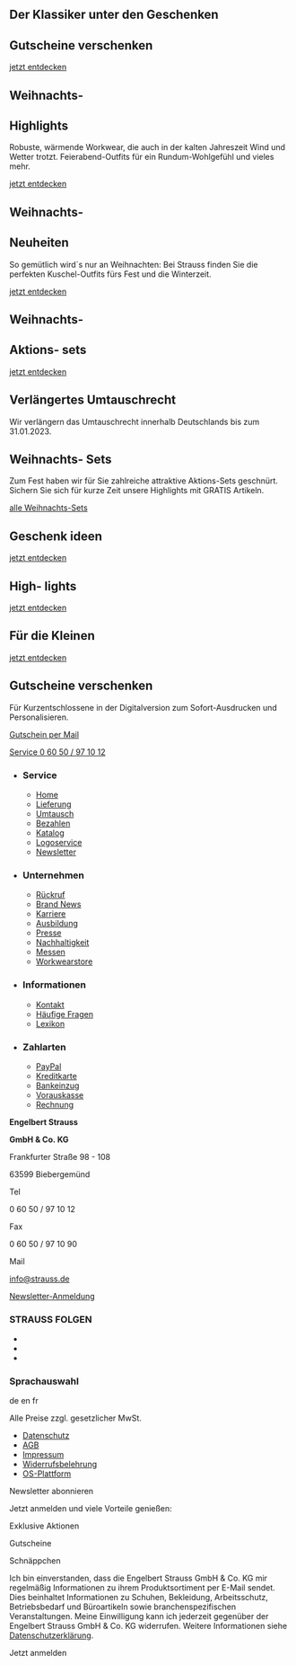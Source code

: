 Der Klassiker unter den Geschenken
---

 Gutscheine
verschenken
---

[jetzt entdecken](https://gutschein.strauss.de/F6161/)

 Weihnachts-
---

 Highlights
---

Robuste, wärmende Workwear, die auch in der kalten Jahreszeit Wind und Wetter trotzt. Feierabend-Outfits für ein Rundum-Wohlgefühl und vieles mehr.

[jetzt entdecken](https://www.engelbert-strauss.de/weihnachten/?sort=newest)

 Weihnachts-
---

 Neuheiten
---

So gemütlich wird´s nur an Weihnachten: Bei Strauss finden Sie die perfekten Kuschel-Outfits fürs Fest und die Winterzeit.

[jetzt entdecken](https://www.engelbert-strauss.de/geschenkideen-neuheiten/)

 Weihnachts-
---

 Aktions-
sets
---

[jetzt entdecken](https://www.engelbert-strauss.de/weihnachts-aktions-sets/)

 Verlängertes Umtauschrecht
---

 Wir verlängern das Umtauschrecht innerhalb Deutschlands bis zum 31.01.2023.

 Weihnachts-
Sets
---

 Zum Fest haben wir für Sie zahlreiche attraktive Aktions-Sets geschnürt. Sichern Sie sich für kurze Zeit unsere Highlights mit GRATIS Artikeln.

[alle Weihnachts-Sets](https://www.engelbert-strauss.de/weihnachts-aktions-sets/)

 Geschenk
ideen
---

[jetzt entdecken](https://www.engelbert-strauss.de/geschenkideen/?sort=newest)

 High-
lights
---

[jetzt entdecken](https://www.engelbert-strauss.de/weihnachten/?sort=newest)

 Für die
Kleinen
---

[jetzt entdecken](https://www.engelbert-strauss.de/geschenkideen-fuer-die-kleinen/?sort=newest)

 Gutscheine
verschenken
---

 Für Kurzentschlossene in der Digitalversion zum Sofort-Ausdrucken und Personalisieren.

[Gutschein per Mail](https://gutschein.strauss.de/F6161/)

[]()

[Service 0 60 50 / 97 10 12](tel:+496050971012)

* ### Service ###

  * [Home](https://www.engelbert-strauss.de/)
  * [Lieferung](https://www.engelbert-strauss.de/Service/Lieferung)
  * [Umtausch](https://www.engelbert-strauss.de/Service/Umtausch)
  * [Bezahlen](https://www.engelbert-strauss.de/Service/Bezahlen)
  * [Katalog](https://www.engelbert-strauss.de/Service/Katalog)
  * [Logoservice](https://www.engelbert-strauss.de/Service/Logoservice)
  * [Newsletter](https://www.engelbert-strauss.de/Service/Newsletter)

* ### Unternehmen ###

  * [Rückruf](https://www.engelbert-strauss.de/Informationen/Rueckruf)
  * [Brand News](https://www.engelbert-strauss.de/brand-news)
  * [Karriere](https://www.engelbert-strauss.de/Unternehmen/Karriere)
  * [Ausbildung](https://www.engelbert-strauss.de/Unternehmen/Karriere/Ausbildung)
  * [Presse](https://www.engelbert-strauss.de/Unternehmen/Presse/Presseberichte)
  * [Nachhaltigkeit](https://www.engelbert-strauss.de/Nachhaltigkeit)
  * [Messen](https://www.engelbert-strauss.de/Unternehmen/Messen)
  * [Workwearstore](https://www.engelbert-strauss.de/Unternehmen/workwearstore)

* ### Informationen ###

  * [Kontakt](https://www.engelbert-strauss.de/Informationen/Kontakt)
  * [Häufige Fragen](https://www.engelbert-strauss.de/Helpcenter-Redirect)
  * [Lexikon](https://www.engelbert-strauss.de/Informationen/Lexikon/A)

* ### Zahlarten ###

  * [PayPal](https://www.engelbert-strauss.de/Service/Bezahlen)
  * [Kreditkarte](https://www.engelbert-strauss.de/Service/Bezahlen)
  * [Bankeinzug](https://www.engelbert-strauss.de/Service/Bezahlen)
  * [Vorauskasse](https://www.engelbert-strauss.de/Service/Bezahlen)
  * [Rechnung](https://www.engelbert-strauss.de/Service/Bezahlen)

**Engelbert Strauss**

**GmbH & Co. KG**

Frankfurter Straße 98 - 108

63599 Biebergemünd

Tel

0 60 50 / 97 10 12

Fax

0 60 50 / 97 10 90

Mail

[info@strauss.de](mailto:info@strauss.de)

[ Newsletter-Anmeldung ]() [](https://www.engelbert-strauss.de/Service/Newsletter)

###  STRAUSS FOLGEN  ###

* [](https://www.facebook.com/EngelbertStraussDE)
* [](https://www.youtube.com/user/engelbertstraussTV)
* [](https://www.instagram.com/engelbert_strauss)

### Sprachauswahl ###

de en fr

 Alle Preise zzgl. gesetzlicher MwSt.

* [Datenschutz](https://www.engelbert-strauss.de/Rechtliches/Datenschutz)
* [AGB](https://www.engelbert-strauss.de/Rechtliches/AGB)
* [Impressum](https://www.engelbert-strauss.de/Rechtliches/Impressum)
* [Widerrufsbelehrung](https://www.engelbert-strauss.de/Rechtliches/Widerrufsbelehrung)
* [OS-Plattform](https://www.engelbert-strauss.de/Rechtliches/OS)

 Newsletter abonnieren

 Jetzt anmelden und viele Vorteile genießen:

 Exklusive Aktionen

 Gutscheine

 Schnäppchen

Ich bin einverstanden, dass die Engelbert Strauss GmbH & Co. KG mir regelmäßig Informationen zu ihrem Produktsortiment per E-Mail sendet. Dies beinhaltet Informationen zu Schuhen, Bekleidung, Arbeitsschutz, Betriebsbedarf und Büroartikeln sowie branchenspezifischen Veranstaltungen. Meine Einwilligung kann ich jederzeit gegenüber der Engelbert Strauss GmbH & Co. KG widerrufen. Weitere Informationen siehe [Datenschutzerklärung](https://www.engelbert-strauss.de/Rechtliches/Datenschutz).

Jetzt anmelden
